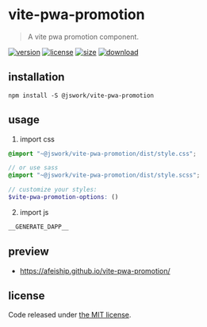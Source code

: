 # vite-pwa-promotion
> A vite pwa promotion component.

[![version][version-image]][version-url]
[![license][license-image]][license-url]
[![size][size-image]][size-url]
[![download][download-image]][download-url]

## installation
```shell
npm install -S @jswork/vite-pwa-promotion
```

## usage
1. import css
  ```scss
  @import "~@jswork/vite-pwa-promotion/dist/style.css";

  // or use sass
  @import "~@jswork/vite-pwa-promotion/dist/style.scss";

  // customize your styles:
  $vite-pwa-promotion-options: ()
  ```
2. import js
  ```js
__GENERATE_DAPP__
  ```

## preview
- https://afeiship.github.io/vite-pwa-promotion/

## license
Code released under [the MIT license](https://github.com/afeiship/vite-pwa-promotion/blob/master/LICENSE.txt).

[version-image]: https://img.shields.io/npm/v/@jswork/vite-pwa-promotion
[version-url]: https://npmjs.org/package/@jswork/vite-pwa-promotion

[license-image]: https://img.shields.io/npm/l/@jswork/vite-pwa-promotion
[license-url]: https://github.com/afeiship/vite-pwa-promotion/blob/master/LICENSE.txt

[size-image]: https://img.shields.io/bundlephobia/minzip/@jswork/vite-pwa-promotion
[size-url]: https://github.com/afeiship/vite-pwa-promotion/blob/master/dist/vite-pwa-promotion.min.js

[download-image]: https://img.shields.io/npm/dm/@jswork/vite-pwa-promotion
[download-url]: https://www.npmjs.com/package/@jswork/vite-pwa-promotion
